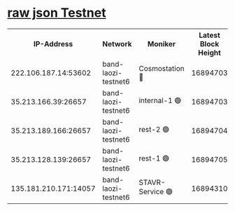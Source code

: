 
[raw json Testnet](https://rpc-check.bandt.stavr.tech/bandt/rpcbandt_result.json)
=

<table><tr><th>IP-Address</th><th>Network</th><th>Moniker</th><th>Latest Block Height</th><th>Earliest Block Height</th><th>Catching Up</th><th>Tx Index</th><th>Voting Power</th><th>Scan Time</th></tr><tr><td>222.106.187.14:53602</td><td>band-laozi-testnet6</td><td>Cosmostation 🔴</td><td>16894703</td><td>16668001</td><td>False</td><td>on</td><td>2203686</td><td>2024-03-18T02:19:46.754977536UTC</td></tr><tr><td>35.213.166.39:26657</td><td>band-laozi-testnet6</td><td>internal-1 🟢</td><td>16894703</td><td>16794703</td><td>False</td><td>on</td><td>0</td><td>2024-03-18T02:19:47.700031556UTC</td></tr><tr><td>35.213.189.166:26657</td><td>band-laozi-testnet6</td><td>rest-2 🟢</td><td>16894704</td><td>16794704</td><td>False</td><td>on</td><td>0</td><td>2024-03-18T02:19:49.627003498UTC</td></tr><tr><td>35.213.128.139:26657</td><td>band-laozi-testnet6</td><td>rest-1 🟢</td><td>16894705</td><td>16794705</td><td>False</td><td>on</td><td>0</td><td>2024-03-18T02:19:50.550862880UTC</td></tr><tr><td>135.181.210.171:14057</td><td>band-laozi-testnet6</td><td>STAVR-Service 🟢</td><td>16894310</td><td>16870501</td><td>False</td><td>on</td><td>0</td><td>2024-03-18T02:19:45.425876366UTC</td></tr></table>
